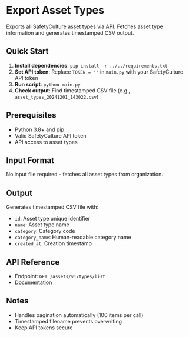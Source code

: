 # Export Asset Types

Exports all SafetyCulture asset types via API. Fetches asset type information and generates timestamped CSV output.

## Quick Start

1. **Install dependencies**: `pip install -r ../../requirements.txt`
2. **Set API token**: Replace `TOKEN = ''` in `main.py` with your SafetyCulture API token
3. **Run script**: `python main.py`
4. **Check output**: Find timestamped CSV file (e.g., `asset_types_20241201_143022.csv`)

## Prerequisites

- Python 3.8+ and pip
- Valid SafetyCulture API token
- API access to asset types

## Input Format

No input file required - fetches all asset types from organization.

## Output

Generates timestamped CSV file with:
- `id`: Asset type unique identifier
- `name`: Asset type name
- `category`: Category code
- `category_name`: Human-readable category name
- `created_at`: Creation timestamp

## API Reference

- Endpoint: `GET /assets/v1/types/list`
- [Documentation](https://developer.safetyculture.com/)

## Notes

- Handles pagination automatically (100 items per call)
- Timestamped filename prevents overwriting
- Keep API tokens secure
